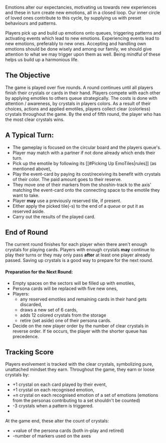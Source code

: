 Emotions alter our expectancies, motivating us towards new experiences and these in turn create new emotions, all in a closed loop. Our inner circle of loved ones contribute to this cycle, by supplying us with preset behaviours and patterns.

Players pick up and build up emotions onto queues, triggering patterns and activating events which lead to new emotions. Experiencing events lead to new emotions, preferably to new ones. Accepting and handling own emotions should be done wisely and among our family, we should give attention to what we may trigger upon them as well. Being mindful of these helps us build up a harmonious life.

## The Objective

The game is played over five rounds. A round continues until all players finish their crystals or cards in their hand. Players compete with each other by applying emotiles to others queue strategically. The costs is done with attention / awareness, by crystals in players colors. As a result of their choices, actions and applied emotiles, players collect clear (colorless) crystals throughout the game. By the end of fifth round, the player who has the most clear crystals wins.
## A Typical Turn:

- The gameplay is focused on the circular board and the players queue's.
- Player may match with a partner if not done already which ends their turn.
- Pick up the emotile by following its [[#Picking Up EmoTiles|rules]] (as mentioned above), 
- Play the event-card by paying its cost/receiving its benefit with crystals of their color. The paid amount goes to their reserve.
- They move one of their markers from the shoshin-track to the axis' matching the event-card onto the connecting space to the emotile they want to take.
- Player **may** use a previously reserved tile, if present.
- Either apply the picked tile(-s) to the end of a *queue* or put it as reserved aside.
- Carry out the results of the played card. 
## End of Round

The current round finishes for each player when there aren't enough crystals for playing cards. Players with enough crystals **may** continue to play their turns or they may only pass **after** at least one player already passed. Saving up crystals is a good way to prepare for the next round.
#### Preparation for the Next Round:

- Empty spaces on the sectors will be filled up with emotiles,
- Persona cards will be replaced with five new ones, 
- Players:
	- any reserved emotiles and remaining cards in their hand gets discarded,
	- draws a new set of 6 cards,
	- adds 12 colored crystals from the storage
	- retire (set aside) one of their persona cards.
- Decide on the new player order by the number of clear crystals in reverse order. If tie occurs, the player with the shorter queue has precedence. 
## Tracking Score

Players evolvement is tracked with the clear crystals, symbolizing pure, unattached mindset they earn. Throughout the game, they earn or loose crystals by:
- +1 crystal on each card played by their event,
- +1 crystal on each recognised emotion,
- +n crystal on each recognised emotion of a set of emotions (emotions from the personas contributing to a set shouldn't be counted)
- -3 crystals when a pattern is triggered.
- 
At the game end, these alter the count of crystals:
- +value of the persona cards (both in-play and retired)
- -number of markers used on the axes

